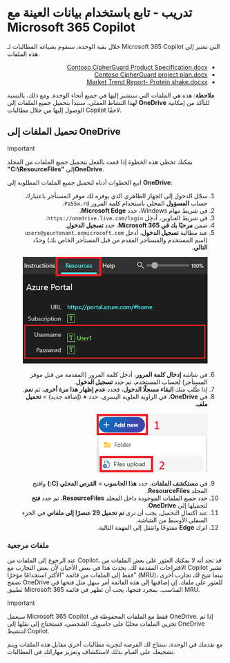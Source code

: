# تدريب - تابع باستخدام بيانات العينة مع Microsoft 365 Copilot

خلال بقية الوحدة، سنقوم بصياغة المطالبات لـ Microsoft 365 Copilot التي تشير إلى هذه الملفات.

<ul dir='rtl'>
    <li><a href="https://go.microsoft.com/fwlink/?linkid=2269123">Contoso CipherGuard Product Specification.docx</a></li>
    <li><a href="https://go.microsoft.com/fwlink/?linkid=2268924">Contoso CipherGuard project plan.docx</a></li>
    <li><a href="https://go.microsoft.com/fwlink/?linkid=2268827">Market Trend Report- Protein shake.docxx</a></li>
</ul>


<b>ملاحظة</b>: هذه هي الملفات التي سنشير إليها في جميع أنحاء الوحدة. ومع ذلك، بالنسبة لهذا النشاط العملي، سنبدأ بتحميل جميع الملفات إلى <b>OneDrive</b> للتأكد من إمكانية الوصول إليها من خلال مطالبات Copilot لاحقًا.

## تحميل الملفات إلى OneDrive

> [!IMPORTANT]
> يمكنك تخطي هذه الخطوة إذا قمت بالفعل بتحميل جميع الملفات من المجلد <b>"C:\ResourceFiles"</b> إلى<b>OneDrive</b>. 

اتبع الخطوات أدناه لتحميل جميع الملفات المطلوبة إلى <b>OneDrive</b>:

<ol dir='rtl'>
    <li>سجّل الدخول إلى الجهاز الظاهري الذي يوفره لك موفر المستأجر باعتبارك حساب <b>المسؤول</b> المحلي باستخدام كلمة المرور <code>Pa55w.rd</code>.</li>
    <li>في شريط مهام Windows، حدد <b>Microsoft Edge</b>.</li>
    <li>في شريط العناوين، أدخِل <code>https://onedrive.live.com/login</code>.</li>
    <li>ضمن <b>مرحبًا بك في Microsoft 365</b>، حدد <b>تسجيل الدخول</b>.</li>
    <li>عند مطالبة <b>تسجيل الدخول</b>، أدخل <code>userx@yourtenant.onmicrosoft.com</code> (اسم المستخدم والمستأجر المقدم من قبل المستأجر الخاص بك) وحدّد <b>التالي</b>.</li>
    <p dir="rtl"><a href="https://github.com/MicrosoftLearning/MS-4005-Craft-effective-prompts-for-Microsoft-Copilot-for-Microsoft-365.ar-sa/blob/main/Instructions/Labs/media/lab_resources_password.png"><img src="https://github.com/MicrosoftLearning/MS-4005-Craft-effective-prompts-for-Microsoft-Copilot-for-Microsoft-365.ar-sa/blob/main/Instructions/Labs/media/lab_resources_password.png" alt="جزء مصدر لقطة الشاشة"></a></p>
    <li>في شاشة <b>إدخال كلمة المرور</b>، أدخل كلمة المرور (المقدمة من قبل موفر المستأجر) لحساب المستخدم، ثم حدد <b>تسجيل الدخول</b>.</li>
    <li>إذا طُلب منك <b>البقاء مسجلًا الدخول</b>، فحدد <b>عدم إظهار هذا مرة أخرى</b>، ثم <b>نعم</b>.</li>
    <li>في <b>OneDrive</b>، في الزاوية العلوية اليسرى، حدد <b>+</b> (إضافة جديد) > <b>تحميل ملف</b>.</li>
    <p dir="rtl"><a href="https://github.com/MicrosoftLearning/MS-4005-Craft-effective-prompts-for-Microsoft-Copilot-for-Microsoft-365.ar-sa/blob/main/Instructions/Labs/media/add_new.png"><img src="https://github.com/MicrosoftLearning/MS-4005-Craft-effective-prompts-for-Microsoft-Copilot-for-Microsoft-365.ar-sa/blob/main/Instructions/Labs/media/add_new.png" alt="لقطة الشاشة الخاصة بإضافة ملف جديد"></a></p>
    <li>في <b>مستكشف الملفات</b>، حدد <b>هذا الحاسوب</b> > <b>القرص المحلي (C:)</b> وافتح المجلد <b>ResourceFiles</b>.</li>
    <li>حدد جميع الملفات الموجودة داخل المجلد <b>ResourceFiles</b>، ثم حدد <b>فتح</b> لتحميلها إلى <b>OneDrive</b>.</li>
    <li>عند اكتمال التحميل، يجب أن ترى <b>تم تحميل 29 عنصرًا إلى ملفاتي</b> في الجزء السفلي الأوسط من الشاشة.</li>
    <li>اترك <b>Edge</b> مفتوحًا وانتقل إلى المهمة التالية.</li>
</ol>

### ملفات مرجعية

عند الرجوع إلى الملفات من Copilot، قد تجد أنه لا يمكنك العثور على بعض الملفات من الاقتراحات المقدمة لك. يحدث هذا في بعض الأحيان لأن بعض التجارب مع Copilot تشير فقط إلى الملفات من قائمة "الأكثر استخدامًا مؤخرًا" (MRU)، بينما تتيح لك تجارب أخرى تصفح OneDrive للعثور على ملفك. إن إضافتها إلى هذه القائمة أمر سهل مثل فتحها في تطبيق Microsoft 365 المناسب.  بمجرد فتحها، يجب أن تظهر في قائمة MRU.

> [!IMPORTANT]
> سيعمل Microsoft 365 Copilot فقط مع الملفات المحفوظة في OneDrive. إذا تم تخزين الملفات محليًا على حاسوبك الشخصي، فستحتاج إلى نقلها إلى OneDrive لتنشيط Copilot.

مع تقدمك في الوحدة، ستتاح لك الفرصة لتجربة مطالبات أخرى مقابل هذه الملفات ويتم تشجيعك على القيام بذلك لاستكشاف وتعزيز مهاراتك في المطالبات.

